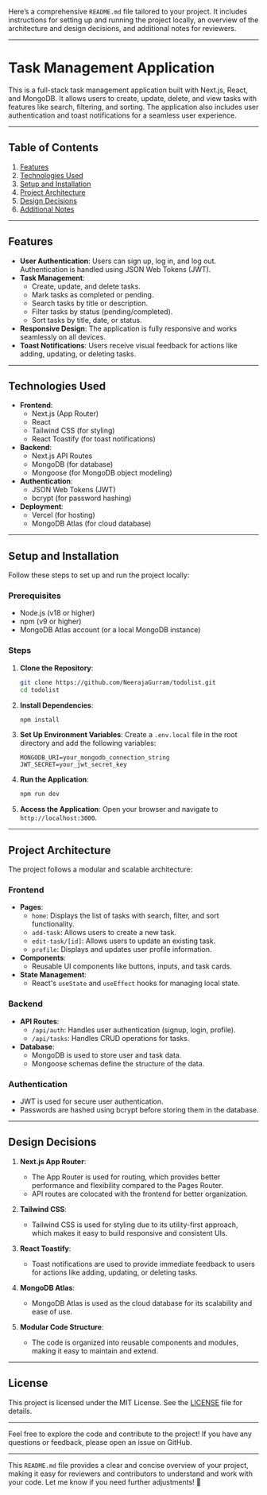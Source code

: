 Here’s a comprehensive `README.md` file tailored to your project. It includes instructions for setting up and running the project locally, an overview of the architecture and design decisions, and additional notes for reviewers.

---

# Task Management Application

This is a full-stack task management application built with Next.js, React, and MongoDB. It allows users to create, update, delete, and view tasks with features like search, filtering, and sorting. The application also includes user authentication and toast notifications for a seamless user experience.

---

## Table of Contents

1. [Features](#features)
2. [Technologies Used](#technologies-used)
3. [Setup and Installation](#setup-and-installation)
4. [Project Architecture](#project-architecture)
5. [Design Decisions](#design-decisions)
6. [Additional Notes](#additional-notes)

---

## Features

- **User Authentication**: Users can sign up, log in, and log out. Authentication is handled using JSON Web Tokens (JWT).
- **Task Management**:
  - Create, update, and delete tasks.
  - Mark tasks as completed or pending.
  - Search tasks by title or description.
  - Filter tasks by status (pending/completed).
  - Sort tasks by title, date, or status.
- **Responsive Design**: The application is fully responsive and works seamlessly on all devices.
- **Toast Notifications**: Users receive visual feedback for actions like adding, updating, or deleting tasks.

---

## Technologies Used

- **Frontend**:
  - Next.js (App Router)
  - React
  - Tailwind CSS (for styling)
  - React Toastify (for toast notifications)
- **Backend**:
  - Next.js API Routes
  - MongoDB (for database)
  - Mongoose (for MongoDB object modeling)
- **Authentication**:
  - JSON Web Tokens (JWT)
  - bcrypt (for password hashing)
- **Deployment**:
  - Vercel (for hosting)
  - MongoDB Atlas (for cloud database)

---

## Setup and Installation

Follow these steps to set up and run the project locally:

### Prerequisites

- Node.js (v18 or higher)
- npm (v9 or higher)
- MongoDB Atlas account (or a local MongoDB instance)

### Steps

1. **Clone the Repository**:
   ```bash
   git clone https://github.com/NeerajaGurram/todolist.git
   cd todolist
   ```

2. **Install Dependencies**:
   ```bash
   npm install
   ```

3. **Set Up Environment Variables**:
   Create a `.env.local` file in the root directory and add the following variables:
   ```env
   MONGODB_URI=your_mongodb_connection_string
   JWT_SECRET=your_jwt_secret_key
   ```

4. **Run the Application**:
   ```bash
   npm run dev
   ```

5. **Access the Application**:
   Open your browser and navigate to `http://localhost:3000`.

---

## Project Architecture

The project follows a modular and scalable architecture:

### Frontend
- **Pages**:
  - `home`: Displays the list of tasks with search, filter, and sort functionality.
  - `add-task`: Allows users to create a new task.
  - `edit-task/[id]`: Allows users to update an existing task.
  - `profile`: Displays and updates user profile information.
- **Components**:
  - Reusable UI components like buttons, inputs, and task cards.
- **State Management**:
  - React's `useState` and `useEffect` hooks for managing local state.

### Backend
- **API Routes**:
  - `/api/auth`: Handles user authentication (signup, login, profile).
  - `/api/tasks`: Handles CRUD operations for tasks.
- **Database**:
  - MongoDB is used to store user and task data.
  - Mongoose schemas define the structure of the data.

### Authentication
- JWT is used for secure user authentication.
- Passwords are hashed using bcrypt before storing them in the database.

---

## Design Decisions

1. **Next.js App Router**:
   - The App Router is used for routing, which provides better performance and flexibility compared to the Pages Router.
   - API routes are colocated with the frontend for better organization.

2. **Tailwind CSS**:
   - Tailwind CSS is used for styling due to its utility-first approach, which makes it easy to build responsive and consistent UIs.

3. **React Toastify**:
   - Toast notifications are used to provide immediate feedback to users for actions like adding, updating, or deleting tasks.

4. **MongoDB Atlas**:
   - MongoDB Atlas is used as the cloud database for its scalability and ease of use.

5. **Modular Code Structure**:
   - The code is organized into reusable components and modules, making it easy to maintain and extend.

---


## License

This project is licensed under the MIT License. See the [LICENSE](LICENSE) file for details.

---

Feel free to explore the code and contribute to the project! If you have any questions or feedback, please open an issue on GitHub.

---

This `README.md` file provides a clear and concise overview of your project, making it easy for reviewers and contributors to understand and work with your code. Let me know if you need further adjustments! 🚀

